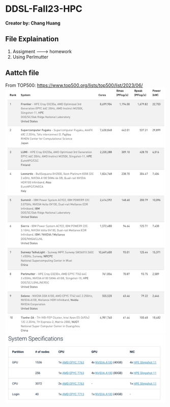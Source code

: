 # DDSL-Fall23-HPC
**Creator by: Chang Huang**
## File Explaination
1. Assigment ---> homework
2. Using Perlmutter

## Aattch file 

From TOP500: https://www.top500.org/lists/top500/list/2023/06/
![SuperComputer Ranking](Appendix/Rank.png)
![System Specifications](Appendix/System1.png)

